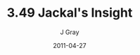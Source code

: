 ---
title: '3.49 Jackal''s Insight'
alt: 'Mysteries of the Arcana'
date: '2011-04-27'
author: 'J Gray'
artist: 'Sarrah'
chapter: '3 Two by Two'
filler: false
---